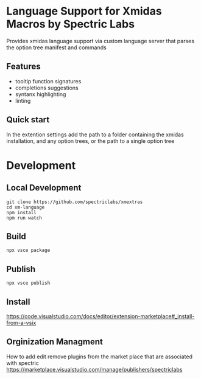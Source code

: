# Language Support for Xmidas Macros by Spectric Labs
Provides xmidas language support via custom language server that parses the option tree manifest and commands

## Features
 - tooltip function signatures
 - completions suggestions
 - syntanx highlighting
 - linting


## Quick start
In the extention settings add the path to a folder containing the xmidas installation, and any option trees, or the path to a single option tree



# Development

## Local Development
```
git clone https://github.com/spectriclabs/xmextras
cd xm-language
npm install
npm run watch
```


## Build

```
npx vsce package
```

## Publish

```
npx vsce publish
```

## Install

https://code.visualstudio.com/docs/editor/extension-marketplace#_install-from-a-vsix

## Orginization Managment
How to add edit remove plugins from the market place that are associated with spectric
https://marketplace.visualstudio.com/manage/publishers/spectriclabs

